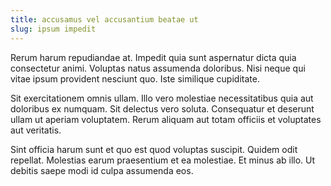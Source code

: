 ```yaml
---
title: accusamus vel accusantium beatae ut
slug: ipsum impedit
---
```


Rerum harum repudiandae at. Impedit quia sunt aspernatur dicta quia consectetur animi. Voluptas natus assumenda doloribus. Nisi neque qui vitae ipsum provident nesciunt quo. Iste similique cupiditate.

Sit exercitationem omnis ullam. Illo vero molestiae necessitatibus quia aut doloribus ex numquam. Sit delectus vero soluta. Consequatur et deserunt ullam ut aperiam voluptatem. Rerum aliquam aut totam officiis et voluptates aut veritatis.

Sint officia harum sunt et quo est quod voluptas suscipit. Quidem odit repellat. Molestias earum praesentium et ea molestiae. Et minus ab illo. Ut debitis saepe modi id culpa assumenda eos.
